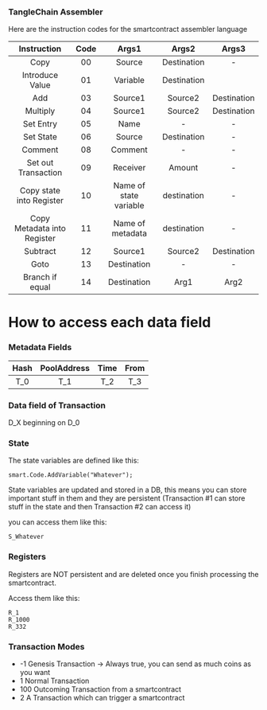 ### TangleChain Assembler

Here are the instruction codes for the smartcontract assembler language

| Instruction  | Code | Args1  | Args2 | Args3 |
| :-------: | :-------: | :-------: | :-------: | :-------: |
| Copy  | 00  | Source | Destination | - |
| Introduce Value | 01  | Variable | Destination |  |
| Add | 03 | Source1 | Source2 | Destination |
| Multiply | 04 | Source1 | Source2 | Destination |
| Set Entry | 05 | Name | - | - |
| Set State | 06 | Source | Destination | - |
| Comment | 08 | Comment | - | - |
| Set out Transaction | 09 | Receiver | Amount | - |
| Copy state into Register  | 10 | Name of state variable | destination | - |
| Copy Metadata into Register  | 11 | Name of metadata | destination | - |
| Subtract | 12 | Source1 | Source2 | Destination |
| Goto | 13 | Destination | - | - |
| Branch if equal | 14 | Destination | Arg1 | Arg2 |


# How to access each data field

### Metadata Fields

| Hash | PoolAddress | Time | From |
| :-------: | :-------: | :-------: | :-------: |
| T_0 | T_1 | T_2 | T_3 |

### Data field of Transaction

D_X beginning on D_0

### State

The state variables are defined like this:

    smart.Code.AddVariable("Whatever");

State variables are updated and stored in a DB, this means you can store important stuff in them and they are persistent (Transaction #1 can store stuff in the state and then Transaction #2 can access it)

you can access them like this:

    S_Whatever

### Registers

Registers are NOT persistent and are deleted once you finish processing the smartcontract.

Access them like this:

    R_1
    R_1000
    R_332

### Transaction Modes

* -1 Genesis Transaction -> Always true, you can send as much coins as you want
* 1 Normal Transaction
* 100 Outcoming Transaction from a smartcontract
* 2 A Transaction which can trigger a smartcontract
